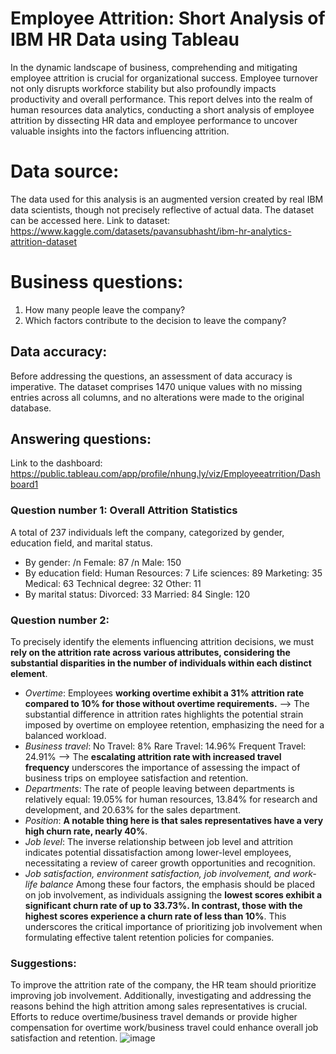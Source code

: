 # Employee Attrition: Short Analysis of IBM HR Data using Tableau
In the dynamic landscape of business, comprehending and mitigating employee attrition is crucial for organizational success. Employee turnover not only disrupts workforce stability but also profoundly impacts productivity and overall performance. This report delves into the realm of human resources data analytics, conducting a short analysis of employee attrition by dissecting HR data and employee performance to uncover valuable insights into the factors influencing attrition.
# Data source:
The data used for this analysis is an augmented version created by real IBM data scientists, though not precisely reflective of actual data. The dataset can be accessed here.
  Link to dataset: https://www.kaggle.com/datasets/pavansubhasht/ibm-hr-analytics-attrition-dataset
# Business questions:
1. How many people leave the company?
2. Which factors contribute to the decision to leave the company?
## Data accuracy:
Before addressing the questions, an assessment of data accuracy is imperative. The dataset comprises 1470 unique values with no missing entries across all columns, and no alterations were made to the original database.
## Answering questions:
Link to the dashboard: https://public.tableau.com/app/profile/nhung.ly/viz/Employeeatrrition/Dashboard1
### Question number 1: Overall Attrition Statistics
A total of 237 individuals left the company, categorized by gender, education field, and marital status.
- By gender:
/n Female: 87
/n Male: 150
- By education field:
Human Resources: 7
Life sciences: 89
Marketing: 35
Medical: 63
Technical degree: 32
Other: 11
- By marital status:
Divorced: 33
Married: 84
Single: 120
### Question number 2:
To precisely identify the elements influencing attrition decisions, we must **rely on the attrition rate across various attributes, considering the substantial disparities in the number of individuals within each distinct element**.
- _Overtime_:
Employees **working overtime exhibit a 31% attrition rate compared to 10% for those without overtime requirements.**
--> The substantial difference in attrition rates highlights the potential strain imposed by overtime on employee retention, emphasizing the need for a balanced workload.
- _Business travel_:
No Travel: 8%
Rare Travel: 14.96%
Frequent Travel: 24.91%
--> The **escalating attrition rate with increased travel frequency** underscores the importance of assessing the impact of business trips on employee satisfaction and retention.
- _Departments_:
The rate of people leaving between departments is relatively equal: 19.05% for human resources, 13.84% for research and development, and 20.63% for the sales department.
- _Position_:
**A notable thing here is that sales representatives have a very high churn rate, nearly 40%**.
- _Job level_:
The inverse relationship between job level and attrition indicates potential dissatisfaction among lower-level employees, necessitating a review of career growth opportunities and recognition.
- _Job satisfaction, environment satisfaction, job involvement, and work-life balance_
Among these four factors, the emphasis should be placed on job involvement, as individuals assigning the **lowest scores exhibit a significant churn rate of up to 33.73%. In contrast, those with the highest scores experience a churn rate of less than 10%**. This underscores the critical importance of prioritizing job involvement when formulating effective talent retention policies for companies.
### Suggestions:
To improve the attrition rate of the company, the HR team should prioritize improving job involvement. Additionally, investigating and addressing the reasons behind the high attrition among sales representatives is crucial. Efforts to reduce overtime/business travel demands or provide higher compensation for overtime work/business travel could enhance overall job satisfaction and retention.
![image](https://github.com/nhungly2805/employee-attrition/assets/128270865/8c97ac60-1fbd-47e8-9904-c3207d5ab300)
